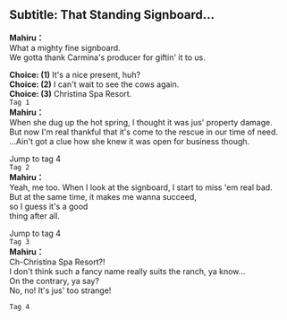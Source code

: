 # 

  
## Subtitle: That Standing Signboard...
  
**Mahiru：**  
What a mighty fine signboard.  
We gotta thank Carmina's producer for giftin' it to us.  
  
**Choice: (1)**  It's a nice present, huh?  
**Choice: (2)**  I can't wait to see the cows again.  
**Choice: (3)**  Christina Spa Resort.  
`Tag 1`  
**Mahiru：**  
When she dug up the hot spring, I thought it was jus' property damage.  
But now I'm real thankful that it's come to the rescue in our time of need.  
...Ain't got a clue how she knew it was open for business though.  
  
Jump to tag 4  
`Tag 2`  
**Mahiru：**  
Yeah, me too. When I look at the signboard, I start to miss 'em real bad.  
But at the same time, it makes me wanna succeed,  
so I guess it's a good  
thing after all.  
  
Jump to tag 4  
`Tag 3`  
**Mahiru：**  
Ch-Christina Spa Resort?!  
I don't think such a fancy name really suits the ranch, ya know...  
On the contrary, ya say?  
No, no! It's jus' too strange!  
  
`Tag 4`  
